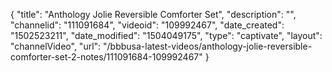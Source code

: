 {
    "title": "Anthology Jolie Reversible Comforter Set",
    "description": "",
    "channelid": "111091684",
    "videoid": "109992467",
    "date_created": "1502523211",
    "date_modified": "1504049175",
    "type": "captivate",
    "layout": "channelVideo",
    "url": "\/bbbusa-latest-videos\/anthology-jolie-reversible-comforter-set-2-notes\/111091684-109992467"
}